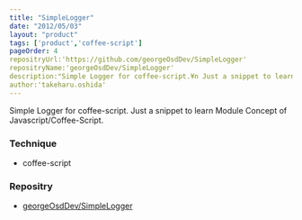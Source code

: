```yaml
---
title: "SimpleLogger"
date: "2012/05/03"
layout: "product"
tags: ['product','coffee-script']
pageOrder: 4
repositryUrl:'https://github.com/georgeOsdDev/SimpleLogger'
repositryName:'georgeOsdDev/SimpleLogger'
description:"Simple Logger for coffee-script.¥n Just a snippet to learn Module Concept of Javascript."
author:'takeharu.oshida'
---
```


Simple Logger for coffee-script.
Just a snippet to learn Module Concept of Javascript/Coffee-Script.


### Technique
* coffee-script

### Repositry
 * [georgeOsdDev/SimpleLogger](https://github.com/georgeOsdDev/SimpleLogger)
